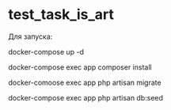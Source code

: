 # test_task_is_art

Для запуска:

docker-compose up -d

docker-compose exec app composer install

docker-comoose exec app php artisan migrate

docker-compose exec app php artisan db:seed
